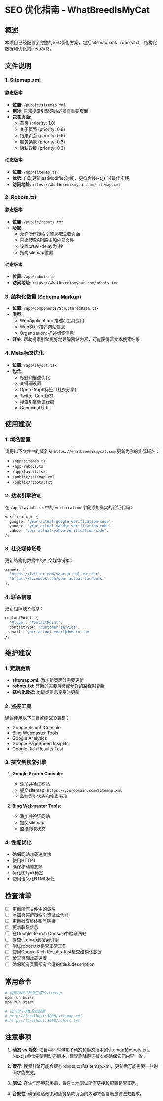 # SEO 优化指南 - WhatBreedIsMyCat

## 概述

本项目已经配置了完整的SEO优化方案，包括sitemap.xml、robots.txt、结构化数据和优化的meta标签。

## 文件说明

### 1. Sitemap.xml

#### 静态版本
- **位置**: `/public/sitemap.xml`
- **用途**: 告知搜索引擎网站的所有重要页面
- **包含页面**:
  - 首页 (priority: 1.0)
  - 关于页面 (priority: 0.8)
  - 结果页面 (priority: 0.9)
  - 服务条款 (priority: 0.3)
  - 隐私政策 (priority: 0.3)

#### 动态版本
- **位置**: `/app/sitemap.ts`
- **优势**: 自动更新lastModified时间，更符合Next.js 14最佳实践
- **访问地址**: `https://whatbreedismycat.com/sitemap.xml`

### 2. Robots.txt

#### 静态版本
- **位置**: `/public/robots.txt`
- **功能**: 
  - 允许所有搜索引擎爬取主要页面
  - 禁止爬取API路由和内部文件
  - 设置crawl-delay为1秒
  - 指向sitemap位置

#### 动态版本
- **位置**: `/app/robots.ts`
- **访问地址**: `https://whatbreedismycat.com/robots.txt`

### 3. 结构化数据 (Schema Markup)

- **位置**: `/app/components/StructuredData.tsx`
- **类型**:
  - WebApplication: 描述AI工具应用
  - WebSite: 描述网站信息
  - Organization: 描述组织信息
- **好处**: 帮助搜索引擎更好地理解网站内容，可能获得富文本搜索结果

### 4. Meta标签优化

- **位置**: `/app/layout.tsx`
- **包含**:
  - 标题和描述优化
  - 关键词设置
  - Open Graph标签（社交分享）
  - Twitter Card标签
  - 搜索引擎验证代码
  - Canonical URL

## 使用建议

### 1. 域名配置

请将以下文件中的域名从 `https://whatbreedismycat.com` 更新为你的实际域名：

- `/app/sitemap.ts`
- `/app/robots.ts`
- `/app/layout.tsx`
- `/public/sitemap.xml`
- `/public/robots.txt`

### 2. 搜索引擎验证

在 `/app/layout.tsx` 中的 `verification` 字段添加真实的验证代码：

```typescript
verification: {
  google: 'your-actual-google-verification-code',
  yandex: 'your-actual-yandex-verification-code',
  yahoo: 'your-actual-yahoo-verification-code',
},
```

### 3. 社交媒体账号

更新结构化数据中的社交媒体链接：

```typescript
sameAs: [
  'https://twitter.com/your-actual-twitter',
  'https://facebook.com/your-actual-facebook'
],
```

### 4. 联系信息

更新组织联系信息：

```typescript
contactPoint: {
  '@type': 'ContactPoint',
  contactType: 'customer service',
  email: 'your-actual-email@domain.com'
},
```

## 维护建议

### 1. 定期更新

- **sitemap.xml**: 添加新页面时需要更新
- **robots.txt**: 有新的需要屏蔽或允许的路径时更新
- **结构化数据**: 功能或信息变更时更新

### 2. 监控工具

建议使用以下工具监控SEO表现：

- Google Search Console
- Bing Webmaster Tools
- Google Analytics
- Google PageSpeed Insights
- Google Rich Results Test

### 3. 提交到搜索引擎

1. **Google Search Console**:
   - 添加并验证网站
   - 提交sitemap: `https://yourdomain.com/sitemap.xml`
   - 监控索引状态和搜索表现

2. **Bing Webmaster Tools**:
   - 添加并验证网站
   - 提交sitemap
   - 监控爬取状态

### 4. 性能优化

- 确保网站加载速度快
- 使用HTTPS
- 确保移动端友好
- 优化图片alt标签
- 使用语义化HTML标签

## 检查清单

- [ ] 更新所有文件中的域名
- [ ] 添加真实的搜索引擎验证代码
- [ ] 更新社交媒体账号链接
- [ ] 更新联系信息
- [ ] 在Google Search Console中验证网站
- [ ] 提交sitemap到搜索引擎
- [ ] 测试robots.txt是否正常工作
- [ ] 使用Google Rich Results Test检查结构化数据
- [ ] 检查页面加载速度
- [ ] 确保所有页面都有合适的title和description

## 常用命令

```bash
# 构建项目并检查生成的sitemap
npm run build
npm run start

# 访问以下URL检查配置
# http://localhost:3000/sitemap.xml
# http://localhost:3000/robots.txt
```

## 注意事项

1. **动态 vs 静态**: 项目中同时包含了动态和静态版本的sitemap和robots.txt。Next.js会优先使用动态版本，建议删除静态版本或确保它们内容一致。

2. **缓存**: 搜索引擎可能会缓存robots.txt和sitemap.xml，更新后可能需要一些时间才能生效。

3. **测试**: 在生产环境部署前，请在本地测试所有链接和配置是否正确。

4. **合规性**: 确保隐私政策和服务条款页面的内容符合当地法律法规要求。 